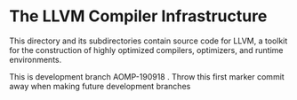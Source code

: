# The LLVM Compiler Infrastructure

This directory and its subdirectories contain source code for LLVM,
a toolkit for the construction of highly optimized compilers,
optimizers, and runtime environments.

 This is development branch AOMP-190918 .
 Throw this first marker commit away when making future development branches

